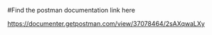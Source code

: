 #Find the postman documentation link here

https://documenter.getpostman.com/view/37078464/2sAXqwaLXy
